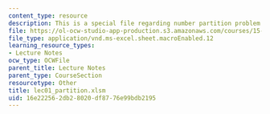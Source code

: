 ```yaml
---
content_type: resource
description: This is a special file regarding number partition problem.
file: https://ol-ocw-studio-app-production.s3.amazonaws.com/courses/15-053-optimization-methods-in-management-science-spring-2013/16e222562db28020df8776e99bdb2195_lec01_partition.xlsm
file_type: application/vnd.ms-excel.sheet.macroEnabled.12
learning_resource_types:
- Lecture Notes
ocw_type: OCWFile
parent_title: Lecture Notes
parent_type: CourseSection
resourcetype: Other
title: lec01_partition.xlsm
uid: 16e22256-2db2-8020-df87-76e99bdb2195
---
```

